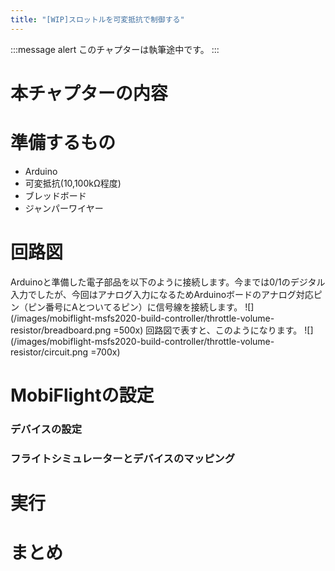 ```yaml
---
title: "[WIP]スロットルを可変抵抗で制御する"
---
```


:::message alert
このチャプターは執筆途中です。
:::

# 本チャプターの内容

# 準備するもの
- Arduino
- 可変抵抗(10,100kΩ程度)
- ブレッドボード
- ジャンパーワイヤー

# 回路図
Arduinoと準備した電子部品を以下のように接続します。今までは0/1のデジタル入力でしたが、今回はアナログ入力になるためArduinoボードのアナログ対応ピン（ピン番号にAとついてるピン）に信号線を接続します。
![](/images/mobiflight-msfs2020-build-controller/throttle-volume-resistor/breadboard.png =500x)
回路図で表すと、このようになります。
![](/images/mobiflight-msfs2020-build-controller/throttle-volume-resistor/circuit.png =700x)

# MobiFlightの設定
### デバイスの設定
### フライトシミュレーターとデバイスのマッピング

# 実行

# まとめ
